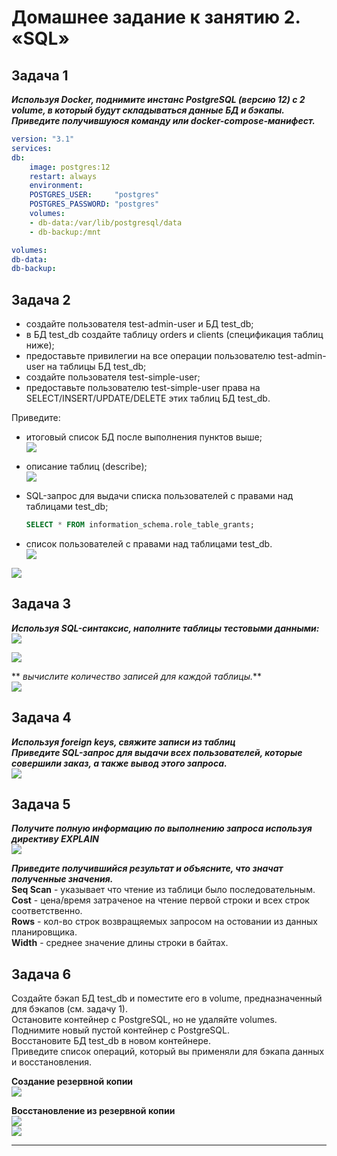 # Домашнее задание к занятию 2. «SQL»

## Задача 1

**<em>Используя Docker, поднимите инстанс PostgreSQL (версию 12) c 2 volume, 
в который будут складываться данные БД и бэкапы. Приведите получившуюся команду или docker-compose-манифест.</em>**
``` yaml
version: "3.1"
services:
db:
    image: postgres:12
    restart: always
    environment:
    POSTGRES_USER:     "postgres"
    POSTGRES_PASSWORD: "postgres"
    volumes:
    - db-data:/var/lib/postgresql/data
    - db-backup:/mnt

volumes:
db-data:
db-backup:
```


## Задача 2

- создайте пользователя test-admin-user и БД test_db;
- в БД test_db создайте таблицу orders и clients (спeцификация таблиц ниже);
- предоставьте привилегии на все операции пользователю test-admin-user на таблицы БД test_db;
- создайте пользователя test-simple-user;
- предоставьте пользователю test-simple-user права на SELECT/INSERT/UPDATE/DELETE этих таблиц БД test_db.

Приведите:

- итоговый список БД после выполнения пунктов выше;  
![](/06-db-02-sql/2_all_dbs.png)  

- описание таблиц (describe);  
![](/06-db-02-sql/2_table_describe.png)  

- SQL-запрос для выдачи списка пользователей с правами над таблицами test_db;  
    ``` sql
    SELECT * FROM information_schema.role_table_grants;
    ```

- список пользователей с правами над таблицами test_db.  
![](/06-db-02-sql/2_all_users.png)  

![](/06-db-02-sql/2_priv_memo.png)  

## Задача 3

**<em>Используя SQL-синтаксис, наполните таблицы тестовыми данными:</em>**  
![](/06-db-02-sql/3_insert_orders.png)  

![](/06-db-02-sql/3_insert_clients.png)  


** <em>вычислите количество записей для каждой таблицы.</em>**  
![](/06-db-02-sql/3_count.png)  


## Задача 4 


**<em>Используя foreign keys, свяжите записи из таблиц</em>**  
**<em>Приведите SQL-запрос для выдачи всех пользователей, которые совершили заказ, а также вывод этого запроса.</em>**  
![](/06-db-02-sql/4_update_select.png)  

## Задача 5

**<em>Получите полную информацию по выполнению запроса используя директиву EXPLAIN</em>**  
![](/06-db-02-sql/5_explain.png)  

**<em>Приведите получившийся результат и объясните, что значат полученные значения.</em>**  
**Seq Scan** - указывает что чтение из таблици было последовательным.  
**Cost**  - цена/время затраченое на чтение первой строки и всех строк соответственно.  
**Rows**  - кол-во строк возвращяемых запросом на остовании из данных планировщика.  
**Width** - среднее значение длины строки в байтах. 


## Задача 6

Создайте бэкап БД test_db и поместите его в volume, предназначенный для бэкапов (см. задачу 1).  
Остановите контейнер с PostgreSQL, но не удаляйте volumes.  
Поднимите новый пустой контейнер с PostgreSQL.  
Восстановите БД test_db в новом контейнере.  
Приведите список операций, который вы применяли для бэкапа данных и восстановления.  

**Создание резервной копии**  
![](/06-db-02-sql/6_pg_dump.png)  

**Восстановление из резервной копии**  
![](/06-db-02-sql/6_psql_resrote01.png)  
![](/06-db-02-sql/6_psql_resrote02.png)  

---
